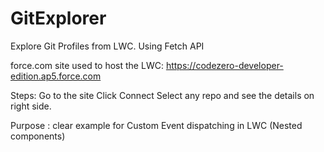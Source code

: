 # GitExplorer
Explore Git Profiles from LWC. Using Fetch API


force.com site used to host the LWC: 
https://codezero-developer-edition.ap5.force.com


Steps: 
Go to the site
Click Connect 
Select any repo and see the details on right side. 


Purpose : clear example for Custom Event dispatching in LWC (Nested components) 
